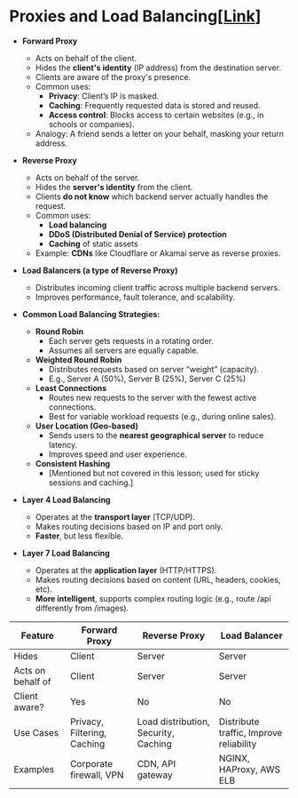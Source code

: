 # Proxies and Load Balancing[[Link](https://neetcode.io/courses/system-design-for-beginners/12)]
- __Forward Proxy__
    * Acts on behalf of the client.
    * Hides the **client's identity** (IP address) from the destination server.
    * Clients are aware of the proxy's presence.
    * Common uses:
        * **Privacy**: Client’s IP is masked.
        * **Caching**: Frequently requested data is stored and reused.
        * **Access control**: Blocks access to certain websites (e.g., in schools or companies).
    * Analogy: A friend sends a letter on your behalf, masking your return address.
- __Reverse Proxy__
    * Acts on behalf of the server.
    * Hides the **server's identity** from the client.
    * Clients **do not know** which backend server actually handles the request.
    * Common uses:
        * **Load balancing**
        * **DDoS (Distributed Denial of Service) protection**
        * **Caching** of static assets
    * Example: **CDNs** like Cloudflare or Akamai serve as reverse proxies.
- __Load Balancers (a type of Reverse Proxy)__
    - Distributes incoming client traffic across multiple backend servers.
    - Improves performance, fault tolerance, and scalability.

- __Common Load Balancing Strategies:__
    * **Round Robin**
        * Each server gets requests in a rotating order.
        * Assumes all servers are equally capable.
    * **Weighted Round Robin**
        * Distributes requests based on server “weight” (capacity).
        * E.g., Server A (50%), Server B (25%), Server C (25%)
    * **Least Connections**
        * Routes new requests to the server with the fewest active connections.
        * Best for variable workload requests (e.g., during online sales).
    * **User Location (Geo-based)**
        * Sends users to the **nearest geographical server** to reduce latency.
        * Improves speed and user experience.
    * **Consistent Hashing**
        * \[Mentioned but not covered in this lesson; used for sticky sessions and caching.]

- __Layer 4 Load Balancing__
    * Operates at the **transport layer** (TCP/UDP).
    * Makes routing decisions based on IP and port only.
    * **Faster**, but less flexible.

- __Layer 7 Load Balancing__
    * Operates at the **application layer** (HTTP/HTTPS).
    * Makes routing decisions based on content (URL, headers, cookies, etc).
    * **More intelligent**, supports complex routing logic (e.g., route /api differently from /images).

| Feature           | Forward Proxy               | Reverse Proxy                        | Load Balancer                           |
| ----------------- | --------------------------- | ------------------------------------ | --------------------------------------- |
| Hides             | Client                      | Server                               | Server                                  |
| Acts on behalf of | Client                      | Server                               | Server                                  |
| Client aware?     | Yes                         | No                                   | No                                      |
| Use Cases         | Privacy, Filtering, Caching | Load distribution, Security, Caching | Distribute traffic, Improve reliability |
| Examples          | Corporate firewall, VPN     | CDN, API gateway                     | NGINX, HAProxy, AWS ELB                 |
